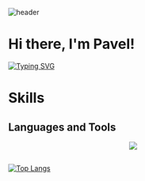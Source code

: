 ![header](https://capsule-render.vercel.app/api?type=waving&color=gradient&height=256&section=header&text=Hello%20World!&fontSize=75&animation=fadeIn&fontAlignY=38&desc=Welcome%20to%20my%20GitHub%20profile!&descAlignY=51&descAlign=62)

# Hi there, I'm Pavel!

[![Typing SVG](https://readme-typing-svg.herokuapp.com?color=%2336BCF7&lines=Computer+science+student)](https://git.io/typing-svg)

# Skills
## Languages and Tools
<p align="center">
  <a href="https://skillicons.dev">
    <img src="https://skillicons.dev/icons?i=html,css,js,ts,cs,cpp,python,vite,react,nextjs,nestjs" />
  </a>
</p>

##
[![Top Langs](https://github-readme-stats.vercel.app/api/top-langs/?username=Pavel-Tyan&theme=dark&layout=donut-vertical)](https://github.com/anuraghazra/github-readme-stats)
